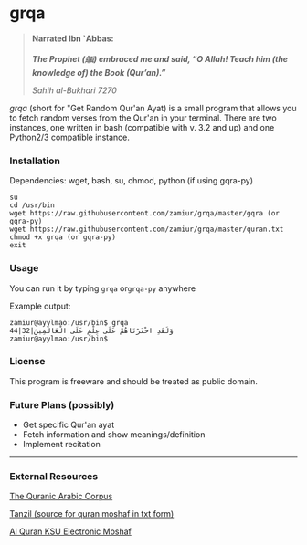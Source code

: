 # grqa

>**Narrated Ibn `Abbas:**
>
>***The Prophet (ﷺ) embraced me and said, “O Allah! Teach him (the knowledge of) the Book (Qur’an).”***
>
>*Sahih al-Bukhari 7270*

*grqa* (short for "Get Random Qur'an Ayat) is a small program that allows you to fetch random verses from the Qur'an in your terminal. There are two instances, one written in bash (compatible with v. 3.2 and up) and one Python2/3 compatible instance.

### Installation

Dependencies: wget, bash, su, chmod, python (if using gqra-py)

```
su
cd /usr/bin
wget https://raw.githubusercontent.com/zamiur/grqa/master/gqra (or gqra-py)
wget https://raw.githubusercontent.com/zamiur/grqa/master/quran.txt
chmod +x grqa (or gqra-py)
exit
```

### Usage

You can run it by typing `grqa` or`grqa-py` anywhere

Example output:

```
zamiur@ayylmao:/usr/bin$ grqa
44|32|وَلَقَدِ اخْتَرْنَاهُمْ عَلَى عِلْمٍ عَلَى الْعَالَمِينَ
zamiur@ayylmao:/usr/bin$
```

### License

This program is freeware and should be treated as public domain.

### Future Plans (possibly)

- Get specific Qur'an ayat
- Fetch information and show meanings/definition
- Implement recitation

---

### External Resources

[The Quranic Arabic Corpus](http://corpus.quran.com/)

[Tanzil (source for quran moshaf in txt form)](http://tanzil.net/)

[Al Quran KSU Electronic Moshaf](https://quran.ksu.edu.sa/index.php?l=en#aya=1_1&m=hafs&qaree=husary&trans=en_sh)

